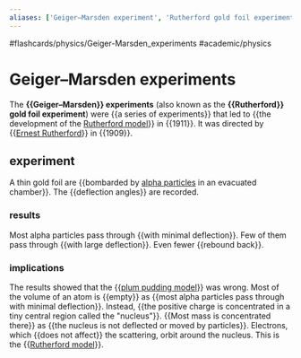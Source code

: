 ```yaml
---
aliases: ['Geiger–Marsden experiment', 'Rutherford gold foil experiment', 'Rutherford gold foil experiments', 'gold foil experiment', 'gold foil experiments',]
---
```


#flashcards/physics/Geiger-Marsden_experiments #academic/physics

# Geiger–Marsden experiments

The __{{Geiger–Marsden}} experiments__ (also known as the __{{Rutherford}} gold foil experiment__) were {{a series of experiments}} that led to {{the development of the [Rutherford model](Rutherford%20model.md)}} in {{1911}}. It was directed by {{[Ernest Rutherford](Ernest%20Rutherford.md)}} in {{1909}}. <!--SR:!2023-08-03,162,290!2023-05-17,90,270!2023-03-25,77,310!2023-04-28,90,270!2023-05-08,92,270!2023-06-21,142,290!2023-09-19,210,310-->

## experiment

A thin gold foil are {{bombarded by [alpha particles](alpha%20particle.md) in an evacuated chamber}}. The {{deflection angles}} are recorded. <!--SR:!2023-03-11,37,230!2023-06-02,127,290-->

### results

Most alpha particles pass through {{with minimal deflection}}. Few of them pass through {{with large deflection}}. Even fewer {{rebound back}}. <!--SR:!2023-03-03,63,310!2023-07-14,148,290!2023-05-19,104,270-->

### implications

The results showed that the {{[plum pudding model](plum%20pudding%20model.md)}} was wrong. Most of the volume of an atom is {{empty}} as {{most alpha particles pass through with minimal deflection}}. Instead, {{the positive charge is concentrated in a tiny central region called the "nucleus"}}. {{Most mass is concentrated there}} as {{the nucleus is not deflected or moved by particles}}. Electrons, which {{does not affect}} the scattering, orbit around the nucleus. This is the {{[Rutherford model](Rutherford%20model.md)}}. <!--SR:!2023-06-03,119,290!2023-03-05,64,310!2023-05-17,101,270!2023-05-18,91,230!2023-04-07,75,250!2023-04-24,62,230!2023-03-02,62,310!2023-11-10,256,330-->
